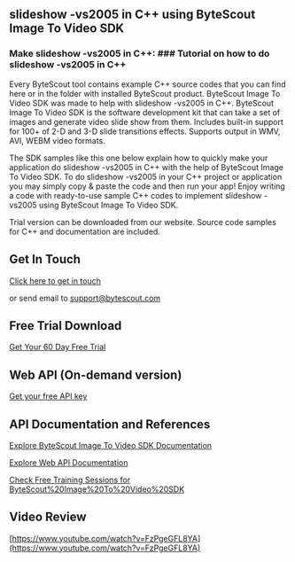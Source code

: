 ## slideshow -vs2005 in C++ using ByteScout Image To Video SDK

### Make slideshow -vs2005 in C++: ### Tutorial on how to do slideshow -vs2005 in C++

Every ByteScout tool contains example C++ source codes that you can find here or in the folder with installed ByteScout product. ByteScout Image To Video SDK was made to help with slideshow -vs2005 in C++. ByteScout Image To Video SDK is the software development kit that can take a set of images and generate video slide show from them. Includes built-in support for 100+ of 2-D and 3-D slide transitions effects. Supports output in WMV, AVI, WEBM video formats.

The SDK samples like this one below explain how to quickly make your application do slideshow -vs2005 in C++ with the help of ByteScout Image To Video SDK. To do slideshow -vs2005 in your C++ project or application you may simply copy & paste the code and then run your app! Enjoy writing a code with ready-to-use sample C++ codes to implement slideshow -vs2005 using ByteScout Image To Video SDK.

Trial version can be downloaded from our website. Source code samples for C++ and documentation are included.

## Get In Touch

[Click here to get in touch](https://bytescout.zendesk.com/hc/en-us/requests/new?subject=ByteScout%20Image%20To%20Video%20SDK%20Question)

or send email to [support@bytescout.com](mailto:support@bytescout.com?subject=ByteScout%20Image%20To%20Video%20SDK%20Question) 

## Free Trial Download

[Get Your 60 Day Free Trial](https://bytescout.com/download/web-installer?utm_source=github-readme)

## Web API (On-demand version)

[Get your free API key](https://pdf.co/documentation/api?utm_source=github-readme)

## API Documentation and References

[Explore ByteScout Image To Video SDK Documentation](https://bytescout.com/documentation/index.html?utm_source=github-readme)

[Explore Web API Documentation](https://pdf.co/documentation/api?utm_source=github-readme)

[Check Free Training Sessions for ByteScout%20Image%20To%20Video%20SDK](https://academy.bytescout.com/)

## Video Review

[https://www.youtube.com/watch?v=FzPgeGFL8YA](https://www.youtube.com/watch?v=FzPgeGFL8YA)